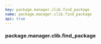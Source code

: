 ```yaml
---
key: package.manager.clib.find_package
name: package.manager.clib.find_package
api: true
---
```


### package.manager.clib.find_package
